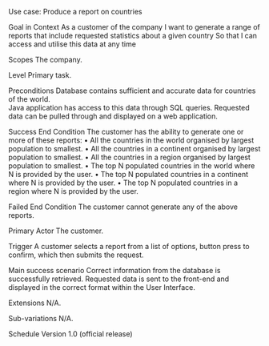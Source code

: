 Use case:  Produce a report on countries

Goal in Context
As a customer of the company
I want to generate a range of reports that include requested statistics about a given country
So that I can access and utilise this data at any time

Scopes
The company.

Level
Primary task.

Preconditions
Database contains sufficient and accurate data for countries of the world.  
Java application has access to this data through SQL queries.
Requested data can be pulled through and displayed on a web application.

Success End Condition
The customer has the ability to generate one or more of these reports:
•	All the countries in the world organised by largest population to smallest.
•	All the countries in a continent organised by largest population to smallest.
•	All the countries in a region organised by largest population to smallest.
•	The top N populated countries in the world where N is provided by the user.
•	The top N populated countries in a continent where N is provided by the user.
•	The top N populated countries in a region where N is provided by the user.

Failed End Condition
The customer cannot generate any of the above reports.




Primary Actor
The customer.

Trigger
A customer selects a report from a list of options, button press to confirm, which then submits the request.

Main success scenario
Correct information from the database is successfully retrieved.
Requested data is sent to the front-end and displayed in the correct format within the User Interface.

Extensions
N/A.

Sub-variations
N/A.

Schedule
Version 1.0 (official release)


